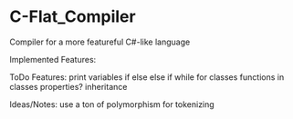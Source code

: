 # C-Flat_Compiler
Compiler for a more featureful C#-like language

Implemented Features:


ToDo Features:
print
variables
if
else
else if
while
for
classes
functions in classes
properties?
inheritance

Ideas/Notes:
use a ton of polymorphism for tokenizing
